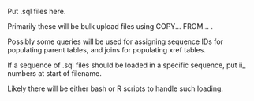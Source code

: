 Put .sql files here.

Primarily these will be bulk upload files using COPY... FROM... \.

Possibly some queries will be used for assigning sequence IDs for populating parent tables, and joins for populating xref tables.

If a sequence of .sql files should be loaded in a specific sequence, put ii_ numbers at start of filename.

Likely there will be either bash or R scripts to handle such loading.
